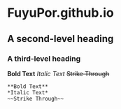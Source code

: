 # FuyuPor.github.io

## A second-level heading
### A third-level heading

**Bold Text**
*Italic Text*
~~Strike Through~~
~~~
**Bold Text**
*Italic Text*
~~Strike Through~~
~~~
